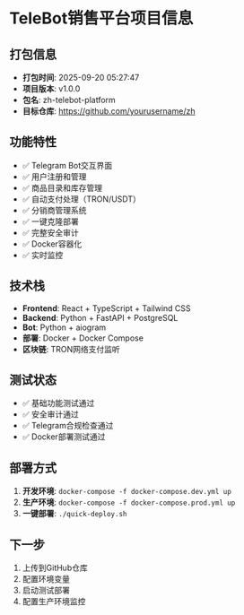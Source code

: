 # TeleBot销售平台项目信息

## 打包信息
- **打包时间**: 2025-09-20 05:27:47
- **项目版本**: v1.0.0
- **包名**: zh-telebot-platform
- **目标仓库**: https://github.com/yourusername/zh

## 功能特性
- ✅ Telegram Bot交互界面
- ✅ 用户注册和管理  
- ✅ 商品目录和库存管理
- ✅ 自动支付处理（TRON/USDT）
- ✅ 分销商管理系统
- ✅ 一键克隆部署
- ✅ 完整安全审计
- ✅ Docker容器化
- ✅ 实时监控

## 技术栈
- **Frontend**: React + TypeScript + Tailwind CSS
- **Backend**: Python + FastAPI + PostgreSQL
- **Bot**: Python + aiogram
- **部署**: Docker + Docker Compose
- **区块链**: TRON网络支付监听

## 测试状态
- ✅ 基础功能测试通过
- ✅ 安全审计通过
- ✅ Telegram合规检查通过
- ✅ Docker部署测试通过

## 部署方式
1. **开发环境**: `docker-compose -f docker-compose.dev.yml up`
2. **生产环境**: `docker-compose -f docker-compose.prod.yml up`
3. **一键部署**: `./quick-deploy.sh`

## 下一步
1. 上传到GitHub仓库
2. 配置环境变量
3. 启动测试部署
4. 配置生产环境监控
